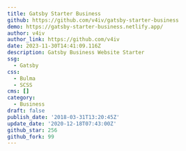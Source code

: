 ```yaml
---
title: Gatsby Starter Business
github: https://github.com/v4iv/gatsby-starter-business
demo: https://gatsby-starter-business.netlify.app/
author: v4iv
author_link: https://github.com/v4iv
date: 2023-11-30T14:41:09.116Z
description: Gatsby Business Website Starter
ssg:
  - Gatsby
css:
  - Bulma
  - SCSS
cms: []
category:
  - Business
draft: false
publish_date: '2018-03-31T13:20:45Z'
update_date: '2020-12-18T07:43:00Z'
github_star: 256
github_fork: 99
---
```

